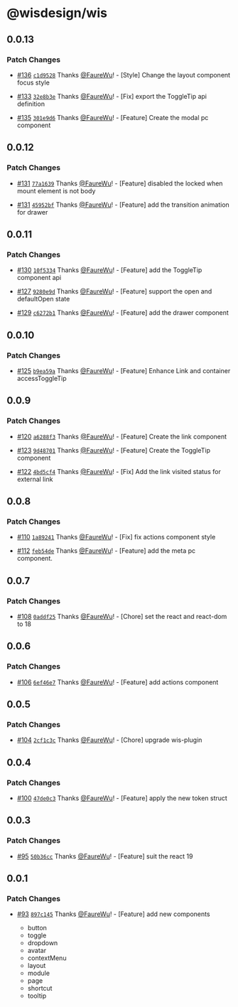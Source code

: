 # @wisdesign/wis

## 0.0.13

### Patch Changes

- [#136](https://github.com/wisdesignsystem/wis/pull/136) [`c1d9528`](https://github.com/wisdesignsystem/wis/commit/c1d9528ab692efbea0294a0c220beb2d6cd359f5) Thanks [@FaureWu](https://github.com/FaureWu)! - [Style] Change the layout component focus style

- [#133](https://github.com/wisdesignsystem/wis/pull/133) [`32e8b3e`](https://github.com/wisdesignsystem/wis/commit/32e8b3e561170e9f3fdfdb4f6fbc5ad1df4b3649) Thanks [@FaureWu](https://github.com/FaureWu)! - [Fix] export the ToggleTip api definition

- [#135](https://github.com/wisdesignsystem/wis/pull/135) [`301e9d6`](https://github.com/wisdesignsystem/wis/commit/301e9d64e26540d1585f966762949cc0a3892085) Thanks [@FaureWu](https://github.com/FaureWu)! - [Feature] Create the modal pc component

## 0.0.12

### Patch Changes

- [#131](https://github.com/wisdesignsystem/wis/pull/131) [`77a1639`](https://github.com/wisdesignsystem/wis/commit/77a1639ef093291f1be49ca08539898420216a3c) Thanks [@FaureWu](https://github.com/FaureWu)! - [Feature] disabled the locked when mount element is not body

- [#131](https://github.com/wisdesignsystem/wis/pull/131) [`45952bf`](https://github.com/wisdesignsystem/wis/commit/45952bfc1ab018aca04e67283ce9840008eee109) Thanks [@FaureWu](https://github.com/FaureWu)! - [Feature] add the transition animation for drawer

## 0.0.11

### Patch Changes

- [#130](https://github.com/wisdesignsystem/wis/pull/130) [`10f5334`](https://github.com/wisdesignsystem/wis/commit/10f53349f5d941512ef7d78646f19f4d7fa6bcc0) Thanks [@FaureWu](https://github.com/FaureWu)! - [Feature] add the ToggleTip component api

- [#127](https://github.com/wisdesignsystem/wis/pull/127) [`9280e9d`](https://github.com/wisdesignsystem/wis/commit/9280e9da5a823683fbe3ee963361a5eb3a111192) Thanks [@FaureWu](https://github.com/FaureWu)! - [Feature] support the open and defaultOpen state

- [#129](https://github.com/wisdesignsystem/wis/pull/129) [`c6272b1`](https://github.com/wisdesignsystem/wis/commit/c6272b178023a01f43af9faa5af7099d9635ceed) Thanks [@FaureWu](https://github.com/FaureWu)! - [Feature] add the drawer component

## 0.0.10

### Patch Changes

- [#125](https://github.com/wisdesignsystem/wis/pull/125) [`b9ea59a`](https://github.com/wisdesignsystem/wis/commit/b9ea59ad4054c220f436d06dec11cd4c6c95fc36) Thanks [@FaureWu](https://github.com/FaureWu)! - [Feature] Enhance Link and container accessToggleTip

## 0.0.9

### Patch Changes

- [#120](https://github.com/wisdesignsystem/wis/pull/120) [`a6288f3`](https://github.com/wisdesignsystem/wis/commit/a6288f3b684b171ac0bf5ee678831505249c9846) Thanks [@FaureWu](https://github.com/FaureWu)! - [Feature] Create the link component

- [#123](https://github.com/wisdesignsystem/wis/pull/123) [`9d48701`](https://github.com/wisdesignsystem/wis/commit/9d487019770444ee8a378bc86758da81a1c3c302) Thanks [@FaureWu](https://github.com/FaureWu)! - [Feature] Create the ToggleTip component

- [#122](https://github.com/wisdesignsystem/wis/pull/122) [`4bd5cf4`](https://github.com/wisdesignsystem/wis/commit/4bd5cf49395103cdc8993aa1413bd10725a3a38e) Thanks [@FaureWu](https://github.com/FaureWu)! - [Fix] Add the link visited status for external link

## 0.0.8

### Patch Changes

- [#110](https://github.com/wisdesignsystem/wis/pull/110) [`1a89241`](https://github.com/wisdesignsystem/wis/commit/1a89241814cbd8a1705e3d85a8979f0719be211a) Thanks [@FaureWu](https://github.com/FaureWu)! - [Fix] fix actions component style

- [#112](https://github.com/wisdesignsystem/wis/pull/112) [`feb54de`](https://github.com/wisdesignsystem/wis/commit/feb54de89047be3868fccacbb1a535f972fffe49) Thanks [@FaureWu](https://github.com/FaureWu)! - [Feature] add the meta pc component.

## 0.0.7

### Patch Changes

- [#108](https://github.com/wisdesignsystem/wis/pull/108) [`0addf25`](https://github.com/wisdesignsystem/wis/commit/0addf256722914c71d1ce062db8c3bf56f400d2f) Thanks [@FaureWu](https://github.com/FaureWu)! - [Chore] set the react and react-dom to 18

## 0.0.6

### Patch Changes

- [#106](https://github.com/wisdesignsystem/wis/pull/106) [`6ef46e7`](https://github.com/wisdesignsystem/wis/commit/6ef46e764d6ec2c8b54c2b55aecf0624eb7ae6b1) Thanks [@FaureWu](https://github.com/FaureWu)! - [Feature] add actions component

## 0.0.5

### Patch Changes

- [#104](https://github.com/wisdesignsystem/wis/pull/104) [`2cf1c3c`](https://github.com/wisdesignsystem/wis/commit/2cf1c3cb689b3660097d0c2e6fa1c5bd8d0cb510) Thanks [@FaureWu](https://github.com/FaureWu)! - [Chore] upgrade wis-plugin

## 0.0.4

### Patch Changes

- [#100](https://github.com/wisdesignsystem/wis/pull/100) [`47de0c3`](https://github.com/wisdesignsystem/wis/commit/47de0c3017f37d590640598c496bbb6cde67c1c3) Thanks [@FaureWu](https://github.com/FaureWu)! - [Feature] apply the new token struct

## 0.0.3

### Patch Changes

- [#95](https://github.com/wisdesignsystem/wis/pull/95) [`50b36cc`](https://github.com/wisdesignsystem/wis/commit/50b36ccae523f08e17463cd6b0a429c07d067b24) Thanks [@FaureWu](https://github.com/FaureWu)! - [Feature] suit the react 19

## 0.0.1

### Patch Changes

- [#93](https://github.com/wisdesignsystem/wis/pull/93) [`897c145`](https://github.com/wisdesignsystem/wis/commit/897c145fe669deee6b8bc22443bfa4c5d9cf139e) Thanks [@FaureWu](https://github.com/FaureWu)! - [Feature] add new components

  - button
  - toggle
  - dropdown
  - avatar
  - contextMenu
  - layout
  - module
  - page
  - shortcut
  - tooltip
